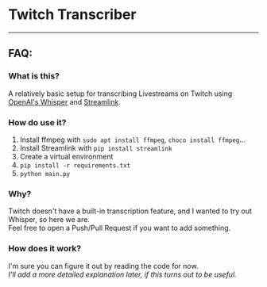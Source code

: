  # Twitch Transcriber

---
## FAQ:
### What is this?
A relatively basic setup for transcribing Livestreams on Twitch using [OpenAI's Whisper](https://github.com/openai/whisper) and [Streamlink](https://github.com/streamlink/streamlink).

### How do use it?
1. Install ffmpeg with `sudo apt install ffmpeg`, `choco install ffmpeg`...
2. Install Streamlink with `pip install streamlink`
3. Create a virtual environment
4. ```pip install -r requirements.txt```
5. ````python main.py````

### Why?
Twitch doesn't have a built-in transcription feature, and I wanted to try out Whisper, so here we are. <br/>
Feel free to open a Push/Pull Request if you want to add something.

### How does it work?
I'm sure you can figure it out by reading the code for now. <br/>
_I'll add a more detailed explanation later, if this turns out to be useful._

